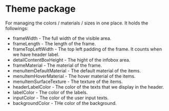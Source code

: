 # Theme package

For managing the colors / materials / sizes in one place. It holds the followings:
- frameWidth - The full width of the visible area.
- frameLength - The length of the frame.
- frameTopLeftWidth - The top left padding of the frame. It counts when we have header label.
- detailContentBoxHeight - The hight of the infobox area.
- frameMaterial - The material of the frame.
- menuItemDefaultMaterial - The default material of the items.
- menuItemHoverMaterial - The hover material of the items.
- menuItemSurfaceTexture - The texture of the items.
- headerLabelColor - The color of the texts that we display in the header.
- labelColor - The color of the labels.
- inputColor - The color of the user input texts.
- backgroundColor - THe color of the background.

